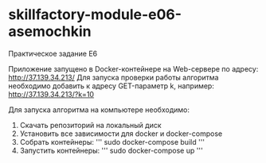 # skillfactory-module-e06-asemochkin
Практическое задание Е6

Приложение запущено в Docker-контейнере на Web-сервере по адресу: http://37.139.34.213/
Для запуска проверки работы алгоритма необходимо добавить к адресу GET-параметр k, например: http://37.139.34.213/?k=10

Для запуска алгоритма на компьютере необходимо:

1. Скачать репозиторий на локальный диск
2. Установить все зависимости для docker и docker-compose
3. Собрать контейнеры:
''' sudo docker-compose build '''
4. Запустить контейнеры:
''' sudo docker-compose up '''
